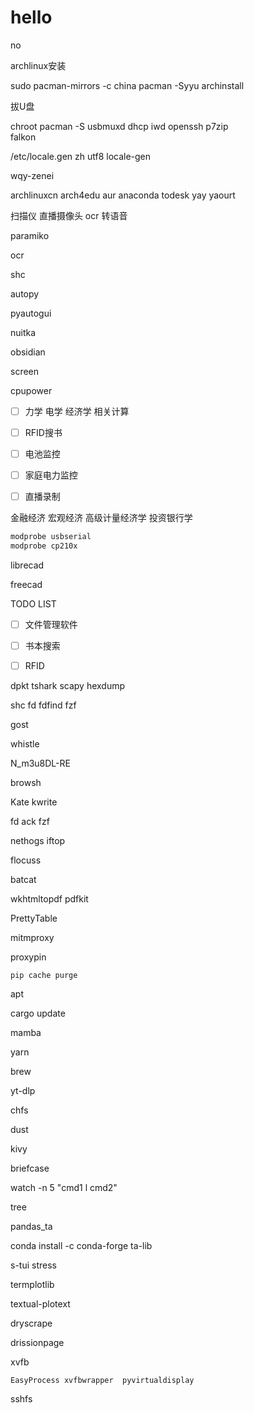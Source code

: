 # hello

no

archlinux安装

sudo pacman-mirrors -c china
pacman -Syyu
archinstall

拔U盘

chroot
pacman -S usbmuxd dhcp iwd openssh p7zip \
falkon 

/etc/locale.gen
zh utf8
locale-gen

wqy-zenei

archlinuxcn
arch4edu
aur
anaconda
todesk
yay 
yaourt

扫描仪 直播摄像头  ocr 转语音

paramiko

ocr

shc

autopy

pyautogui

nuitka

obsidian

screen

cpupower

- [ ] 力学 电学 经济学 相关计算

- [ ] RFID搜书

- [ ] 电池监控

- [ ] 家庭电力监控

- [ ] 直播录制

金融经济 宏观经济 高级计量经济学 投资银行学

```bash
modprobe usbserial
modprobe cp210x
```

librecad

freecad

TODO LIST

- [ ] 文件管理软件

- [ ] 书本搜索

- [ ] RFID

dpkt
tshark
scapy
hexdump

shc
fd
fdfind
fzf

gost

whistle

 N_m3u8DL-RE

browsh

Kate kwrite

fd ack fzf

nethogs iftop

flocuss

batcat

wkhtmltopdf 
pdfkit

PrettyTable

mitmproxy

proxypin

```shell
pip cache purge
```

apt

cargo update

mamba

yarn

brew

yt-dlp

chfs

dust

kivy

briefcase

watch -n   5 "cmd1 l cmd2"

tree

pandas_ta

conda install -c conda-forge ta-lib

s-tui stress

termplotlib

textual-plotext

dryscrape

drissionpage

xvfb

```text
EasyProcess xvfbwrapper  pyvirtualdisplay
```

sshfs
